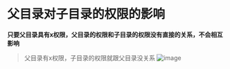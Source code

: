 父目录对子目录的权限的影响
==

**只要父目录具有x权限，父目录的权限和子目录的权限没有直接的关系，不会相互影响**

> 父目录有x权限，子目录的权限就跟父目录没关系
![image](https://user-images.githubusercontent.com/16630659/71793315-64e21100-3077-11ea-96e0-60bd92cd86fb.png)
